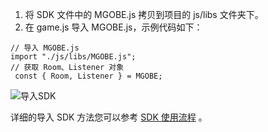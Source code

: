 1. 将 SDK 文件中的 MGOBE.js 拷贝到项目的 js/libs 文件夹下。
2. 在 game.js 导入 MGOBE.js，示例代码如下：
 ```
// 导入 MGOBE.js
import "./js/libs/MGOBE.js";
// 获取 Room、Listener 对象
  const { Room, Listener } = MGOBE;
 ```
![导入SDK](https://main.qcloudimg.com/raw/4f4145c8b053f66c64d652bd876084c2.png)

详细的导入 SDK 方法您可以参考 [SDK 使用流程](https://cloud.tencent.com/document/product/1038/33315) 。

